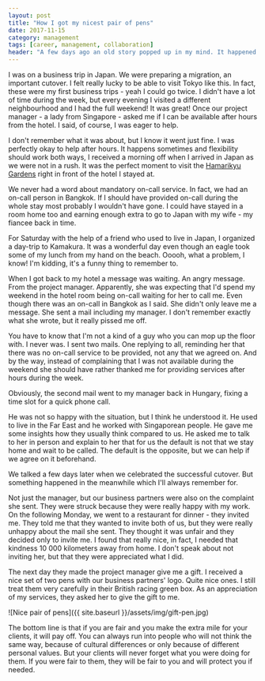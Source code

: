 ```yaml
---
layout: post
title: "How I got my nicest pair of pens"
date: 2017-11-15
category: management
tags: [career, management, collaboration]
header: "A few days ago an old story popped up in my mind. It happened about five years ago, so I think it's fine to share it."
---
```

I was on a business trip in Japan. We were preparing a migration, an important cutover. I felt really lucky to be able to visit Tokyo like this. In fact, these were my first business trips - yeah I could go twice. I didn't have a lot of time during the week, but every evening I visited a different neighbourhood and I had the full weekend! It was great! Once our project manager - a lady from Singapore - asked me if I can be available after hours from the hotel. I said, of course, I was eager to help.

I don't remember what it was about, but I know it went just fine. I was perfectly okay to help after hours. It happens sometimes and flexibility should work both ways, I received a morning off when I arrived in Japan as we were not in a rush. It was the perfect moment to visit the [Hamarikyu Gardens](https://en.wikipedia.org/wiki/Hamarikyu_Gardens) right in front of the hotel I stayed at.

We never had a word about mandatory on-call service. In fact, we had an on-call person in Bangkok. If I should have provided on-call during the whole stay most probably I wouldn't have gone. I could have stayed in a room home too and earning enough extra to go to Japan with my wife - my fiancee back in time.

For Saturday with the help of a friend who used to live in Japan, I organized a day-trip to Kamakura. It was a wonderful day even though an eagle took some of my lunch from my hand on the beach. Ooooh, what a problem, I know! I'm kidding, it's a funny thing to remember to.

When I got back to my hotel a message was waiting. An angry message. From the project manager. Apparently, she was expecting that I'd spend my weekend in the hotel room being on-call waiting for her to call me. Even though there was an on-call in Bangkok as I said. She didn't only leave me a message. She sent a mail including my manager. I don't remember exactly what she wrote, but it really pissed me off.

You have to know that I'm not a kind of a guy who you can mop up the floor with. I never was. I sent two mails. One replying to all, reminding her that there was no on-call service to be provided, not any that we agreed on. And by the way, instead of complaining that I was not available during the weekend she should have rather thanked me for providing services after hours during the week.

Obviously, the second mail went to my manager back in Hungary, fixing a time slot for a quick phone call.

He was not so happy with the situation, but I think he understood it. He used to live in the Far East and he worked with Singaporean people. He gave me some insights how they usually think compared to us. He asked me to talk to her in person and explain to her that for us the default is not that we stay home and wait to be called. The default is the opposite, but we can help if we agree on it beforehand. 

We talked a few days later when we celebrated the successful cutover. But something happened in the meanwhile which I'll always remember for.

Not just the manager, but our business partners were also on the complaint she sent. They were struck because they were really happy with my work. On the following Monday, we went to a restaurant for dinner - they invited me. They told me that they wanted to invite both of us, but they were really unhappy about the mail she sent. They thought it was unfair and they decided only to invite me. I found that really nice, in fact, I needed that kindness 10 000 kilometers away from home. I don't speak about not inviting her, but that they were appreciated what I did.

The next day they made the project manager give me a gift. I received a nice set of two pens with our business partners' logo. Quite nice ones. I still treat them very carefully in their British racing green box. As an appreciation of my services, they asked her to give the gift to me. 

![Nice pair of pens]({{ site.baseurl }}/assets/img/gift-pen.jpg)

The bottom line is that if you are fair and you make the extra mile for your clients, it will pay off. You can always run into people who will not think the same way, because of cultural differences or only because of different personal values. But your clients will never forget what you were doing for them. If you were fair to them, they will be fair to you and will protect you if needed.
